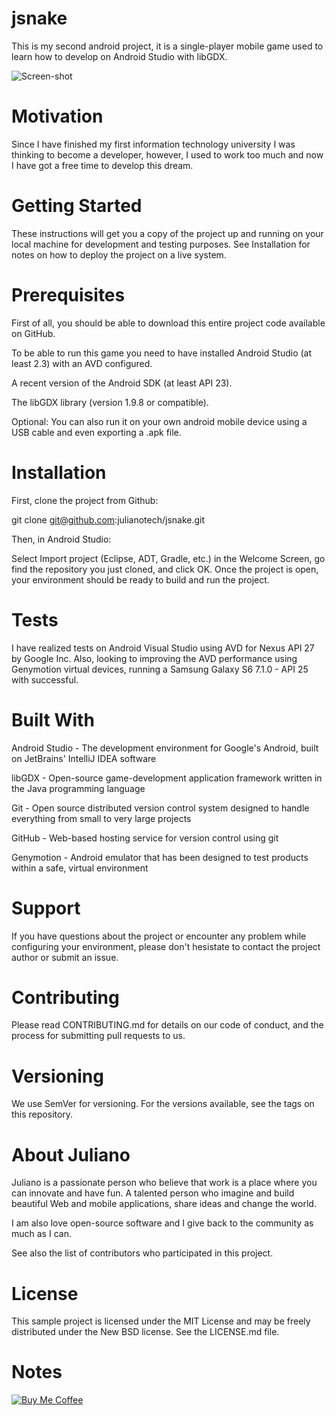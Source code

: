 # jsnake

This is my second android project, it is a single-player mobile game used to learn how to develop on Android Studio with libGDX.

![Screen-shot](https://github.com/julianotech/jsnake/blob/master/jsnake-sample.png)

# Motivation

Since I have finished my first information technology university I was thinking to become a developer, however, I used to work too much and now I have got a free time to develop this dream.

# Getting Started

These instructions will get you a copy of the project up and running on your local machine for development and testing purposes. See Installation for notes on how to deploy the project on a live system.

# Prerequisites

First of all, you should be able to download this entire project code available on GitHub.

To be able to run this game you need to have installed Android Studio (at least 2.3) with an AVD configured. 

A recent version of the Android SDK (at least API 23). 

The libGDX library (version 1.9.8 or compatible).

Optional: You can also run it on your own android mobile device using a USB cable and even exporting a .apk file.

# Installation

First, clone the project from Github:

git clone git@github.com:julianotech/jsnake.git

Then, in Android Studio:

Select Import project (Eclipse, ADT, Gradle, etc.) in the Welcome Screen, go find the repository you just cloned, and click OK.
Once the project is open, your environment should be ready to build and run the project.

# Tests

I have realized tests on Android Visual Studio using AVD for Nexus API 27 by Google Inc.
Also, looking to improving the  AVD performance using Genymotion virtual devices, running a Samsung Galaxy S6 7.1.0 - API 25 with successful.

# Built With

Android Studio - The development environment for Google's Android, built on JetBrains' IntelliJ IDEA software

libGDX - Open-source game-development application framework written in the Java programming language

Git - Open source distributed version control system designed to handle everything from small to very large projects

GitHub - Web-based hosting service for version control using git

Genymotion - Android emulator that has been designed to test products within a safe, virtual environment
    
# Support

If you have questions about the project or encounter any problem while configuring your environment, please don't hesistate to contact the project author or submit an issue.
    
# Contributing

Please read CONTRIBUTING.md for details on our code of conduct, and the process for submitting pull requests to us.
 
# Versioning

We use SemVer for versioning. For the versions available, see the tags on this repository.

# About Juliano

Juliano is a passionate person who believe that work is a place where you can innovate and have fun. A talented person who imagine and build beautiful Web and mobile applications, share ideas and change the world.

I am also love open-source software and I give back to the community as much as I can.

See also the list of contributors who participated in this project.

# License

This sample project is licensed under the MIT License and may be freely distributed under the New BSD license. See the LICENSE.md file.

# Notes

[![Buy Me Coffee](https://github.com/julianotech/jsnake/blob/master/coffe.png)](https://www.paypal.me/julianotech)
